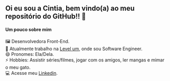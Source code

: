 ## Oi eu sou a Cintia, bem vindo(a) ao meu repositório do GitHub!! 🖖

#### Um pouco sobre mim

🖼️ Desenvolvedora Front-End. <br>
💼 Atualmente trabalho na [Level um](https://levelum.com.br/index.html), onde sou Software Engineer. <br>
😄 Pronomes: Ela/Dela. <br>
⚡ Hobbies: Assistir séries/filmes, jogar com os amigos, ler mangas e mimar o meu gato. <br>
💻 Acesse meu [Linkedin](https://www.linkedin.com/in/cintia-requiao/).
<br>